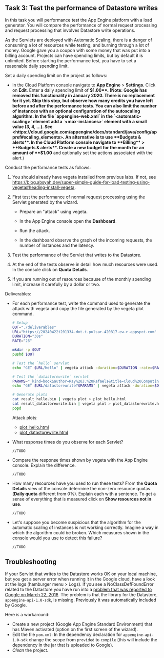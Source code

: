 ## Task 3: Test the performance of Datastore writes

In this task you will performance test the App Engine platform with a
load generator. You will compare the performance of normal request
processing and request processing that involves Datastore write
operations.

As the Servlets are deployed with Automatic Scaling, there is a danger
of consuming a lot of resources while testing, and burning through a
lot of money. Google gave you a coupon with some money that was put
into a billing account. Projects can have spending limits, but by
default it is unlimited. Before starting the performance test, you
have to set a reasonable daily spending limit.

Set a daily spending limit on the project as follows:

- In the Cloud Platform console navigate to **App Engine** >
  **Settings**. Click on **Edit**. Enter a daily spending limit of
  **$1.00**. (Note: Google has removed this functionality in January 2020. There is no replacement for it yet. Skip this step, but observe how many credits you have left before and after the performance tests. You can also limit the number of instances with an optional configuration of the autoscaling algorithm: In the file `appengine-web.xml` in the `<automatic-scaling>` element add a `<max-instances>` element with a small value (3, 4, ...). See <https://cloud.google.com/appengine/docs/standard/java/config/appref#scaling_elements>. An alternative is to use **Budgets & alerts**. In the Cloud Platform console navigate to **Billing** > **Budgets & alerts**. Create a new budget for the month for an amount of **$1.00** and optionally set the actions associated with the alert.)

Conduct the performance tests as follows:

1. You should already have vegeta installed from previous labs. If not, see <https://blog.absyah.dev/super-simple-guide-for-load-testing-using-vegeta#heading-install-vegeta>.

2. First test the performance of normal request processing using the
   Servlet generated by the wizard.

   - Prepare an "attack" using vegeta.

   - In the App Engine console open the **Dashboard**.

   - Run the attack.

   - In the dashboard observe the graph of the incoming requests, the
     number of instances and the latency.

3. Test the performance of the Servlet that writes to the Datastore.

4. At the end of the tests observe in detail how much resources were
   used. In the console click on **Quota Details**.

5. If you are running out of resources because of the monthly spending
   limit, increase it carefully by a dollar or two.

Deliverables:

<!-- Base url: https://20240422t133617-dot-t-pulsar-420817.ew.r.appspot.com -->

- For each performance test, write the command used to generate the attack with vegeta and copy the file generated by the vegeta plot command.

  ```bash
  # Setup
  OUT="./deliverables"
  URL="https://20240422t201334-dot-t-pulsar-420817.ew.r.appspot.com"
  DURATION="30s"
  RATE="25"

  mkdir -p $OUT
  pushd $OUT

  # Test the `hello` servlet
  echo "GET $URL/hello" | vegeta attack -duration=$DURATION -rate=$RATE > result_hello.bin

  # Test the `datastorewrite` servlet
  PARAMS="_kind=book&author=Ray%20J.%20Rafaels&title=Cloud%20Computing%3A%20From%20Beginning%20to%20End"
  echo "GET $URL/datastorewrite?$PARAMS" | vegeta attack -duration=$DURATION -rate=$RATE > result_datastorewrite.bin

  # Generate plots
  cat result_hello.bin | vegeta plot > plot_hello.html
  cat result_datastorewrite.bin | vegeta plot > plot_datastorewrite.html
  popd
  ```

  Attack plots:
  - [plot_hello.html](./deliverables/plot_hello.html)
  - [plot_datastorewrite.html](./deliverables/plot_datastorewrite.html)
 
- What response times do you observe for each Servlet?

  ```
  //TODO
  ```

- Compare the response times shown by vegeta with the App Engine
  console. Explain the difference.

  ```
  //TODO
  ```

- How many resources have you used to run these tests? From the
  **Quota Details** view of the console determine the non-zero resource
  quotas (**Daily quota** different from 0%). Explain each with a sentence.
  To get a sense of everything that is measured click on **Show resources not in use**.

  ```
  //TODO
  ```

- Let's suppose you become suspicious that the algorithm for the automatic scaling of
  instances is not working correctly. Imagine a way in which the algorithm could be broken. Which measures shown in the console would you use to detect this failure?

  ```
  //TODO
  ```

## Troubleshooting

If your Servlet that writes to the Datastore works OK on your local
machine, but you get a server error when running it in the Google
cloud, have a look at the logs (hamburger menu > Logs). If you see a
NoClassDefFoundError related to the Datastore you have run into a
[problem that was reported to Google on March 22, 2018](https://issuetracker.google.com/issues/76144204). The
problem is that the library for the Datastore,
`appengine-api-1.0-sdk`, is missing. Previously it was automatically
included by Google.

Here is a workaround:

- Create a new project (Google App Engine Standard Environment) that
  has Maven activated (option on the first screen of the wizard).
- Edit the file `pom.xml`: In the dependency declaration for
  `appengine-api-1.0-sdk` change the scope from `provided` to
  `compile` (this will include the dependency in the jar that is
  uploaded to Google).
- _Clean_ the project.
